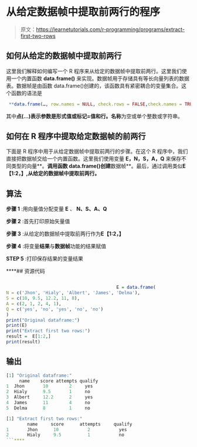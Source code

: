 # 从给定数据帧中提取前两行的程序

> 原文：<https://learnetutorials.com/r-programming/programs/extract-first-two-rows>

## 如何从给定的数据帧中提取前两行

这里我们解释如何编写一个 R 程序来从给定的数据帧中提取前两行。这里我们使用一个内置函数 **data.frame()** 来实现。数据帧用于存储具有等长向量列表的数据表。数据帧是由函数 data.frame()创建的，该函数具有紧密耦合的变量集合。这个函数的语法是

```r
 **data.frame(…, row.names = NULL, check.rows = FALSE,check.names = TRUE, fix.empty.names = TRUE,stringsAsFactors = default.stringsAsFactors())** 

```

其中**点(...)**表示参数是形式值或标记=值和**行。名称**为空或单个整数或字符串。

## 如何在 R 程序中提取给定数据帧的前两行

下面是 R 程序中用于从给定数据帧中提取前两行的步骤。在这个 R 程序中，我们直接把数据帧交给一个内置函数。这里我们使用变量 **E，N，S，A，Q** 来保存不同类型的向量**。**调用函数 data.frame()创建**数据帧**。最后，通过调用类似**E【1:2，】,从给定的数据帧中提取前两行。**

## 算法

**步骤 1** :用向量值分配变量 **E** 、 **N、S、A、Q**

**步骤 2** :首先打印原始矢量值

**步骤 3** :从给定的数据帧中提取前两行作为**E【1:2，】**

**步骤 4** :将变量**结果**与**数据帧**功能的结果赋值

**STEP 5** :打印保存结果的变量结果

 ****## 资源代码

```r

                                          E = data.frame(
N = c('Jhon', 'Hialy', 'Albert', 'James', 'Delma'),
S = c(10, 9.5, 12.2, 11, 8),
A = c(2, 1, 2, 4, 1),
Q = c('yes', 'no', 'yes', 'no', 'no')
)
print("Original dataframe:")
print(E)
print("Extract first two rows:")
result =  E[1:2,]
print(result)

```

## 输出

```r
[1] "Original dataframe:"
     name    score attempts qualify
1  Jhon       10        2     yes
2  Hialy      9.5       1     no
3  Albert     12.2      2     yes
4  James      11        4     no
5  Delma      8         1     no

[1] "Extract first two rows:"
        name     score      attempts     qualify
1       Jhon      10           2           yes
2       Hialy     9.5          1           no 
```****